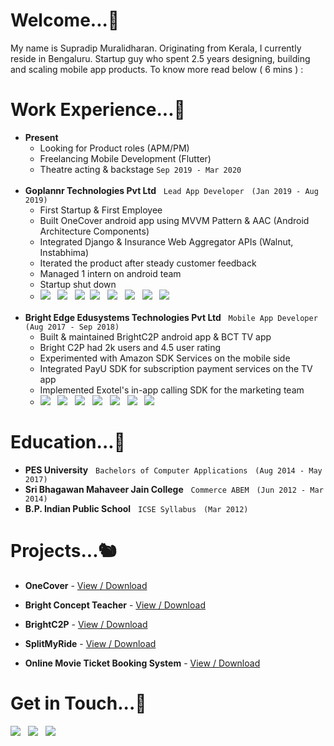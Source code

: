 <!--
**supro-96/supro-96** is a ✨ _special_ ✨ repository because its `README.md` (this file) appears on your GitHub profile.

Here are some ideas to get you started:

- 🔭 I’m currently working on ...
- 🌱 I’m currently learning ...
- 👯 I’m looking to collaborate on ...
- 🤔 I’m looking for help with ...
- 💬 Ask me about ...
- 📫 How to reach me: ...
- 😄 Pronouns: ...
- ⚡ Fun fact: ...
-->

# Welcome...:rat:


My name is Supradip Muralidharan. Originating from Kerala, I currently reside in Bengaluru. Startup guy who spent 2.5 years designing, building and scaling mobile app products. To know more read below ( 6 mins ) :


# Work Experience...:bat:
* **Present**
  - Looking for Product roles (APM/PM)
  - Freelancing Mobile Development (Flutter)
  - Theatre acting & backstage `Sep 2019 - Mar 2020`
  <br />
* **Goplannr Technologies Pvt Ltd** &nbsp; `Lead App Developer` &nbsp; `(Jan 2019 - Aug 2019)`
  - First Startup & First Employee
  - Built OneCover android app using MVVM Pattern & AAC (Android Architecture Components)
  - Integrated Django & Insurance Web Aggregator APIs (Walnut, Instabhima)
  - Iterated the product after steady customer feedback
  - Managed 1 intern on android team
  - Startup shut down
  - ![](https://img.shields.io/badge/IDE-Android_Studio-informational?style=flat&color=2bbc8a) &nbsp; ![](https://img.shields.io/badge/Languages-Kotlin,_Java,_XML-informational?style=flat&color=2bbc8a) &nbsp; ![](https://img.shields.io/badge/Design-Sketch_&_Zeplin-informational?style=flat&color=2bbc8a)&nbsp; ![](https://img.shields.io/badge/Product_Management-Confluence,_JIRA,_Mixpanel,_Google_Analytics-informational?style=flat&color=2bbc8a) &nbsp; ![](https://img.shields.io/badge/Team_Communication-Slack-informational?style=flat&color=2bbc8a) &nbsp; ![](https://img.shields.io/badge/Backend-AWS_&_Firebase-informational?style=flat&color=2bbc8a) &nbsp; ![](https://img.shields.io/badge/Version_Control-Git-informational?style=flat&color=2bbc8a) &nbsp; ![](https://img.shields.io/badge/Others-Postman_&_Jenkins-informational?style=flat&color=2bbc8a)
  <br />
* **Bright Edge Edusystems Technologies Pvt Ltd** &nbsp; `Mobile App Developer` &nbsp; `(Aug 2017 - Sep 2018)`
  - Built & maintained BrightC2P android app & BCT TV app
  - Bright C2P had 2k users and 4.5 user rating
  - Experimented with Amazon SDK Services on the mobile side
  - Integrated PayU SDK for subscription payment services on the TV app
  - Implemented Exotel's in-app calling SDK for the marketing team
  - ![](https://img.shields.io/badge/IDE-Android_Studio-informational?style=flat&color=2bbc8a) &nbsp; ![](https://img.shields.io/badge/Languages-Java,_SQL-informational?style=flat&color=2bbc8a) &nbsp; ![](https://img.shields.io/badge/Design-Adobe_XD-informational?style=flat&color=2bbc8a) &nbsp; ![](https://img.shields.io/badge/Product_Management-Microsoft_Docs_&_Excel-informational?style=flat&color=2bbc8a) &nbsp; ![](https://img.shields.io/badge/Backend-AWS_&_Firebase-informational?style=flat&color=2bbc8a) &nbsp; ![](https://img.shields.io/badge/Version_Control-Git-informational?style=flat&color=2bbc8a) &nbsp; ![](https://img.shields.io/badge/Others-Postman-informational?style=flat&color=2bbc8a)
  
# Education...:owl:
* **PES University** &nbsp; `Bachelors of Computer Applications` &nbsp; `(Aug 2014 - May 2017)`
  <br />
* **Sri Bhagawan Mahaveer Jain College** &nbsp; `Commerce ABEM` &nbsp; `(Jun 2012 - Mar 2014)`
  <br />
* **B.P. Indian Public School** &nbsp; `ICSE Syllabus` &nbsp; `(Mar 2012)`
  
# Projects...:chipmunk:

* **OneCover** - [View / Download](https://photos.app.goo.gl/vDsBTHGopbXi1vNb8)

* **Bright Concept Teacher** - [View / Download](https://github.com/supro-96/supro-96/blob/main/Bright%20Concept%20Teacher.pdf)

* **BrightC2P** - [View / Download](https://photos.app.goo.gl/vDsBTHGopbXi1vNb8)

* **SplitMyRide** - [View / Download](https://github.com/supro-96/supro-96/blob/main/SplitMyRide.pdf)

* **Online Movie Ticket Booking System** - [View / Download](https://github.com/supro-96/supro-96/blob/main/Online%20Movie%20Ticket%20Booking%20System.pdf)

# Get in Touch...:frog:

  <a href="https://stackoverflow.com/users/8525451/supro-96"><img src="https://img.shields.io/badge/-Stack_Overflow_(Street_Credits)-FFFFFF?style=flat-square&amp;logo=StackOverflow"></a> &nbsp; <img src="https://img.shields.io/badge/-pradip.withu@gmail.com-FFFFFF?style=flat-square&amp;logo=Gmail"> &nbsp; <img src="https://img.shields.io/badge/-+917259837601-FFFFFF?style=flat-square&amp;logo=Whatsapp">  <br /> 
